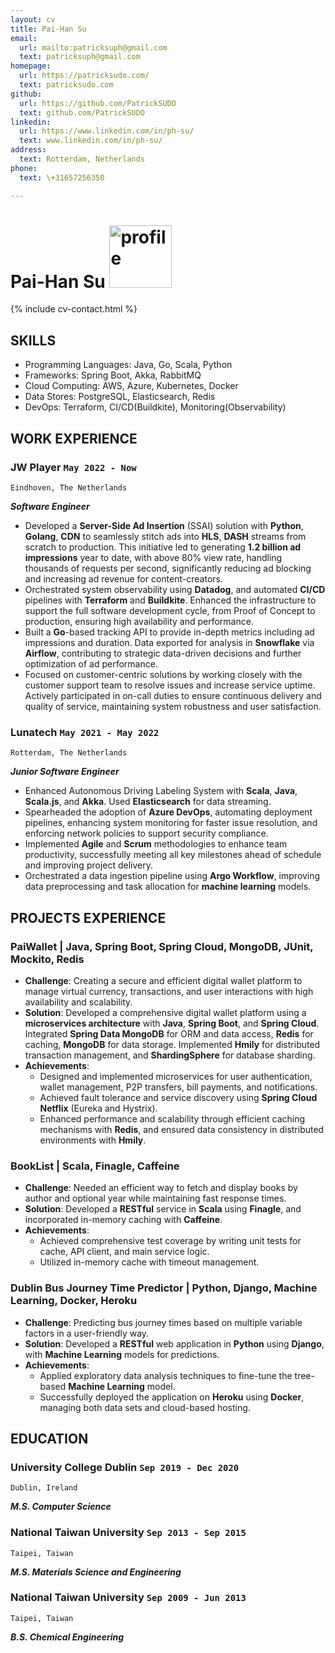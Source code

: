 ```yaml
---
layout: cv
title: Pai-Han Su
email:
  url: mailto:patricksuph@gmail.com
  text: patricksuph@gmail.com
homepage:
  url: https://patricksudo.com/
  text: patricksudo.com
github:
  url: https://github.com/PatrickSUDO
  text: github.com/PatrickSUDO
linkedin:
  url: https://www.linkedin.com/in/ph-su/
  text: www.linkedin.com/in/ph-su/
address:
  text: Rotterdam, Netherlands
phone:
  text: \+31657256350

---
```



# Pai-Han **Su** <img src="https://media.licdn.com/dms/image/D4E03AQGT5x85guxcfA/profile-displayphoto-shrink_800_800/0/1702080694052?e=1714003200&v=beta&t=1WywKhCPgbOcU3lee9TbAOK5_BskNkaj3KgvAAGyMeo" alt="profile" width="100"/>

<!--
include contact information from the front matter
Supported arguments:
    - homepage: url, text
    - phone
    - email
-->

{% include cv-contact.html %}

## SKILLS

- Programming Languages: Java, Go, Scala, Python
- Frameworks: Spring Boot, Akka, RabbitMQ
- Cloud Computing: AWS, Azure, Kubernetes, Docker
- Data Stores: PostgreSQL, Elasticsearch, Redis
- DevOps: Terraform, CI/CD(Buildkite), Monitoring(Observability)

## WORK EXPERIENCE

### **JW Player**  `May 2022 - Now`

```
Eindhoven, The Netherlands
```

**_Software Engineer_**

- Developed a **Server-Side Ad Insertion** (SSAI) solution with **Python**, **Golang**, **CDN** to seamlessly stitch ads into **HLS**, **DASH** streams from scratch to production. This initiative led to generating **1.2 billion ad impressions** year to date, with above 80% view rate, handling thousands of requests per second, significantly reducing ad blocking and increasing ad revenue for content-creators.
- Orchestrated system observability using **Datadog**, and automated **CI/CD** pipelines with **Terraform** and **Buildkite**. Enhanced the infrastructure to support the full software development cycle, from Proof of Concept to production, ensuring high availability and performance.
- Built a **Go**-based tracking API to provide in-depth metrics including ad impressions and duration. Data exported for analysis in **Snowflake** via **Airflow**, contributing to strategic data-driven decisions and further optimization of ad performance.
- Focused on customer-centric solutions by working closely with the customer support team to resolve issues and increase service uptime. Actively participated in on-call duties to ensure continuous delivery and quality of service, maintaining system robustness and user satisfaction.

### **Lunatech**  `May 2021 - May 2022`

```
Rotterdam, The Netherlands
```

**_Junior Software Engineer_**

- Enhanced Autonomous Driving Labeling System with **Scala**, **Java**, **Scala.js**, and **Akka**. Used **Elasticsearch** for data streaming.
- Spearheaded the adoption of **Azure DevOps**, automating deployment pipelines, enhancing system monitoring for faster issue resolution, and enforcing network policies to support security compliance.
- Implemented **Agile** and **Scrum** methodologies to enhance team productivity, successfully meeting all key milestones ahead of schedule and improving project delivery.
- Orchestrated a data ingestion pipeline using **Argo Workflow**, improving data preprocessing and task allocation for **machine learning** models.

## PROJECTS EXPERIENCE

### **PaiWallet** | Java, Spring Boot, Spring Cloud, MongoDB, JUnit, Mockito, Redis

- **Challenge**: Creating a secure and efficient digital wallet platform to manage virtual currency, transactions, and user interactions with high availability and scalability.
- **Solution**: Developed a comprehensive digital wallet platform using a **microservices architecture** with **Java**, **Spring Boot**, and **Spring Cloud**. Integrated **Spring Data MongoDB** for ORM and data access, **Redis** for caching, **MongoDB** for data storage. Implemented **Hmily** for distributed transaction management, and **ShardingSphere** for database sharding.
- **Achievements**:
  - Designed and implemented microservices for user authentication, wallet management, P2P transfers, bill payments, and notifications.
  - Achieved fault tolerance and service discovery using **Spring Cloud Netflix** (Eureka and Hystrix).
  - Enhanced performance and scalability through efficient caching mechanisms with **Redis**, and ensured data consistency in distributed environments with **Hmily**.

### **BookList** | Scala, Finagle, Caffeine

- **Challenge**: Needed an efficient way to fetch and display books by author and optional year while maintaining fast response times.
- **Solution**: Developed a **RESTful** service in **Scala** using **Finagle**, and incorporated in-memory caching with **Caffeine**.
- **Achievements**:
  - Achieved comprehensive test coverage by writing unit tests for cache, API client, and main service logic.
  - Utilized in-memory cache with timeout management.
  
### **Dublin Bus Journey Time Predictor** | Python, Django, Machine Learning, Docker, Heroku

- **Challenge**: Predicting bus journey times based on multiple variable factors in a user-friendly way.
- **Solution**: Developed a **RESTful** web application in **Python** using **Django**, with **Machine Learning** models for predictions.
- **Achievements**:
  - Applied exploratory data analysis techniques to fine-tune the tree-based **Machine Learning** model.
  - Successfully deployed the application on **Heroku** using **Docker**, managing both data sets and cloud-based hosting.

## EDUCATION

### **University College Dublin** `Sep 2019 - Dec 2020`

```
Dublin, Ireland
```

**_M.S. Computer Science_**

### **National Taiwan University**   `Sep 2013 - Sep 2015`

```
Taipei, Taiwan
```

**_M.S. Materials Science and Engineering_**

### **National Taiwan University**   `Sep 2009 - Jun 2013`

```
Taipei, Taiwan
```

**_B.S. Chemical Engineering_**

<!-- ### Footer

Last updated: May 2023 -->
